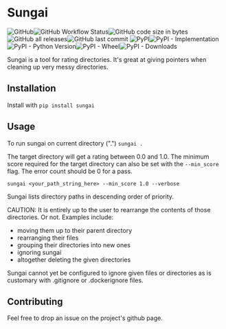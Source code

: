 # Sungai

![GitHub](https://img.shields.io/github/license/hugocartwright/sungai)![GitHub Workflow Status](https://img.shields.io/github/actions/workflow/status/hugocartwright/sungai/tests.yaml)![GitHub code size in bytes](https://img.shields.io/github/languages/code-size/hugocartwright/sungai)![GitHub all releases](https://img.shields.io/github/downloads/hugocartwright/sungai/total)![GitHub last commit](https://img.shields.io/github/last-commit/hugocartwright/sungai)
![PyPI](https://img.shields.io/pypi/v/sungai)![PyPI - Implementation](https://img.shields.io/pypi/implementation/sungai)![PyPI - Python Version](https://img.shields.io/pypi/pyversions/sungai)![PyPI - Wheel](https://img.shields.io/pypi/wheel/sungai)![PyPI - Downloads](https://img.shields.io/pypi/dm/sungai)

Sungai is a tool for rating directories. It's great at giving pointers when cleaning up very messy directories.

## Installation

Install with ```pip install sungai```

## Usage

To run sungai on current directory (".")
```sungai .```

The target directory will get a rating between 0.0 and 1.0. The minimum score required for the target directory can also be set with the ```--min_score``` flag. The error count should be 0 for a pass.

```sungai <your_path_string_here> --min_score 1.0 --verbose```

Sungai lists directory paths in descending order of priority.

CAUTION: It is entirely up to the user to rearrange the contents of those directories. Or not.
Examples include:
- moving them up to their parent directory
- rearranging their files
- grouping their directories into new ones
- ignoring sungai
- altogether deleting the given directories

Sungai cannot yet be configured to ignore given files or directories as is customary with .gitignore or .dockerignore files.


## Contributing
Feel free to drop an issue on the project's github page.
